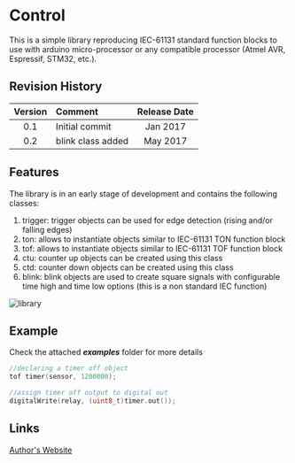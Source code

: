 # Control #
This is a simple library reproducing IEC-61131 standard function blocks to use with arduino micro-processor or any compatible processor (Atmel AVR, Espressif, STM32, etc.).

## Revision History ##

|Version  |Comment  |Release Date |
|:-------:|:------------------|:-----------:|
|0.1      |Initial commit     |Jan 2017     |
|0.2      |blink class added  |May 2017     |

## Features ##
The library is in an early stage of development and contains the following classes:

 1. trigger: trigger objects can be used for edge detection (rising and/or falling edges)
 2. ton: allows to instantiate objects similar to IEC-61131 TON function block
 3. tof: allows to instantiate objects similar to IEC-61131 TOF function block
 4. ctu: counter up objects can be created using this class
 5. ctd: counter down objects can be created using this class
 6. blink: blink objects are used to create square signals with configurable time high and time low options (this is a non standard IEC function)

![library](http://akconcept.epizy.com/images/library.PNG)

## Example ##
Check the attached ***examples*** folder for more details
``` C++
//declaring a timer off object
tof timer(sensor, 1200000);

//assign timer off output to digital out
digitalWrite(relay, (uint8_t)timer.out());
```

## Links ##
[Author's Website][1]


  [1]: http://www.akconcept.epizy.com
